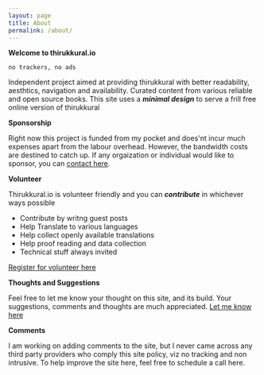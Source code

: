 ```yaml
---
layout: page
title: About
permalink: /about/
---
```


**Welcome to thirukkural.io**

`no trackers, no ads` 

Independent project aimed at providing thirukkural with better readability, aesthtics, navigation and availability.
Curated content from various reliable and open source books.
This site uses a ***minimal design*** to serve a frill free online version of thirukkural

**Sponsorship**

Right now this project is funded from my pocket and does'nt incur much expenses apart from the labour overhead. However, the bandwidth costs are destined to catch up.
If any orgaization or individual would like to sponsor, you can [contact here](/sponsor/).

**Volunteer**

Thirukkural.io is volunteer friendly and you can ***contribute*** in whichever ways possible

- Contribute by writng guest posts 
- Help Translate to various languages 
- Help collect openly available translations 
- Help proof reading and data collection
- Technical stuff always invited

[Register for volunteer here](/volunteer/)

**Thoughts and Suggestions**

Feel free to let me know your thought on this site, and its build.
Your suggestions, comments and thoughts are much appreciated.
[Let me know here](/thoughts/)

**Comments**

I am working on adding comments to the site, but I never came across any third party providers who comply this site policy, viz no tracking and non intrusive. To help improve the site here, feel free to schedule a call here.
